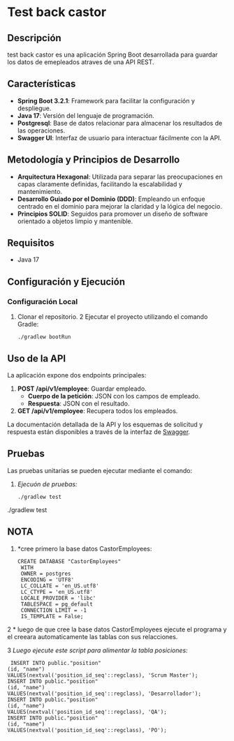 # Test back castor

## Descripción
test back castor es una aplicación Spring Boot desarrollada para guardar los datos de emepleados atraves de una API REST.

## Características
- **Spring Boot 3.2.1**: Framework para facilitar la configuración y despliegue.
- **Java 17**: Versión del lenguaje de programación.
- **Postgresql**: Base de datos relacionar para almacenar los resultados de las operaciones.
- **Swagger UI**: Interfaz de usuario para interactuar fácilmente con la API.

## Metodología y Principios de Desarrollo
- **Arquitectura Hexagonal**: Utilizada para separar las preocupaciones en capas claramente definidas, facilitando la escalabilidad y mantenimiento.
- **Desarrollo Guiado por el Dominio (DDD)**: Empleando un enfoque centrado en el dominio para mejorar la claridad y la lógica del negocio.
- **Principios SOLID**: Seguidos para promover un diseño de software orientado a objetos limpio y mantenible.

## Requisitos
- Java 17

## Configuración y Ejecución
### Configuración Local
1. Clonar el repositorio.
2 Ejecutar el proyecto utilizando el comando Gradle:
   ```shell
   ./gradlew bootRun

## Uso de la API
La aplicación expone dos endpoints principales:
1. **POST /api/v1/employee**: Guardar empleado.
   - **Cuerpo de la petición**: JSON con los campos de empleado.
   - **Respuesta**: JSON con el resultado.
2. **GET /api/v1/employee**: Recupera todos los empleados.

La documentación detallada de la API y los esquemas de solicitud y respuesta están disponibles a través de la interfaz de [Swagger](http://localhost:8080/api/v1/swagger-ui/index.html#/).

## Pruebas
Las pruebas unitarias se pueden ejecutar mediante el comando:
1. *Ejecuón de pruebas:*
   ```shell
   ./gradlew test
./gradlew test


## NOTA

1. *cree primero la base datos CastorEmployees:
   ```shell
   CREATE DATABASE "CastorEmployees"
    WITH
    OWNER = postgres
    ENCODING = 'UTF8'
    LC_COLLATE = 'en_US.utf8'
    LC_CTYPE = 'en_US.utf8'
    LOCALE_PROVIDER = 'libc'
    TABLESPACE = pg_default
    CONNECTION LIMIT = -1
    IS_TEMPLATE = False;

2  * luego de que cree la base datos CastorEmployees ejecute el programa y 
     el creeara automaticamente las tablas con sus relacciones.
    
3  *Luego ejecute este script para alimentar la tabla posiciones:*
   ```shell
    INSERT INTO public."position"
   (id, "name")
   VALUES(nextval('position_id_seq'::regclass), 'Scrum Master');
   INSERT INTO public."position"
   (id, "name")
   VALUES(nextval('position_id_seq'::regclass), 'Desarrollador');
   INSERT INTO public."position"
   (id, "name")
   VALUES(nextval('position_id_seq'::regclass), 'QA');
   INSERT INTO public."position"
   (id, "name")
   VALUES(nextval('position_id_seq'::regclass), 'PO');
